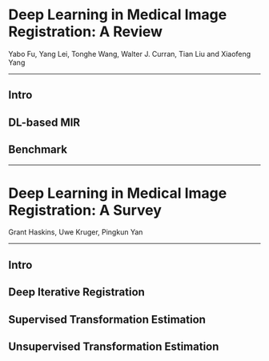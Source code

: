 # Deep Learning in Medical Image Registration:  A Review
Yabo Fu, Yang Lei, Tonghe Wang, Walter J. Curran, Tian Liu and Xiaofeng Yang

---
## Intro



## DL-based MIR



## Benchmark



---
# Deep Learning in Medical Image Registration: A Survey
Grant Haskins, Uwe Kruger, Pingkun Yan

---
## Intro



## Deep Iterative Registration



## Supervised Transformation Estimation



## Unsupervised Transformation Estimation
